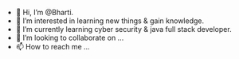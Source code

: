 - 👋 Hi, I’m @Bharti.
- 👀 I’m interested in learning new things & gain knowledge.
- 🌱 I’m currently learning cyber security & java full stack developer. 
- 💞️ I’m looking to collaborate on ...
- 📫 How to reach me ...

<!---
Bhartitara/Bhartitara is a ✨ special ✨ repository because its `README.md` (this file) appears on your GitHub profile.
You can click the Preview link to take a look at your changes.
--->
